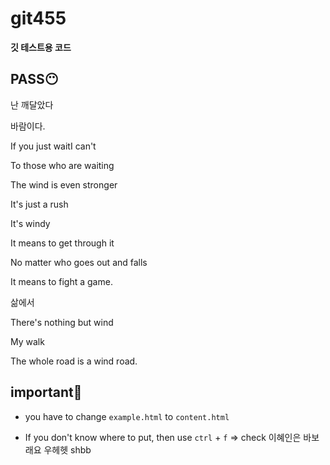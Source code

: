 # git455

**깃 테스트용 코드**

## **PASS😶**

난 깨달았다

바람이다.

If you just waitI can't

To those who are waiting

The wind is even stronger

It's just a rush

It's windy

It means to get through it

No matter who goes out and falls

It means to fight a game.

삶에서

There's nothing but wind

My walk

The whole road is a wind road.

## **important🧐**

- you have to change `example.html` to `content.html`

- If you don't know where to put, then use `ctrl` + `f` => check
  이혜인은 바보래요 우헤헷
  shbb
